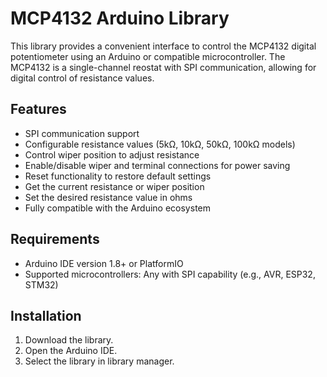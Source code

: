 # MCP4132 Arduino Library

This library provides a convenient interface to control the MCP4132 digital potentiometer using an Arduino or compatible microcontroller. The MCP4132 is a single-channel reostat with SPI communication, allowing for digital control of resistance values.

## Features
- SPI communication support
- Configurable resistance values (5kΩ, 10kΩ, 50kΩ, 100kΩ models)
- Control wiper position to adjust resistance
- Enable/disable wiper and terminal connections for power saving
- Reset functionality to restore default settings
- Get the current resistance or wiper position
- Set the desired resistance value in ohms
- Fully compatible with the Arduino ecosystem

## Requirements
- Arduino IDE version 1.8+ or PlatformIO
- Supported microcontrollers: Any with SPI capability (e.g., AVR, ESP32, STM32)

## Installation
1. Download the library.
2. Open the Arduino IDE.
3. Select the library in library manager.

